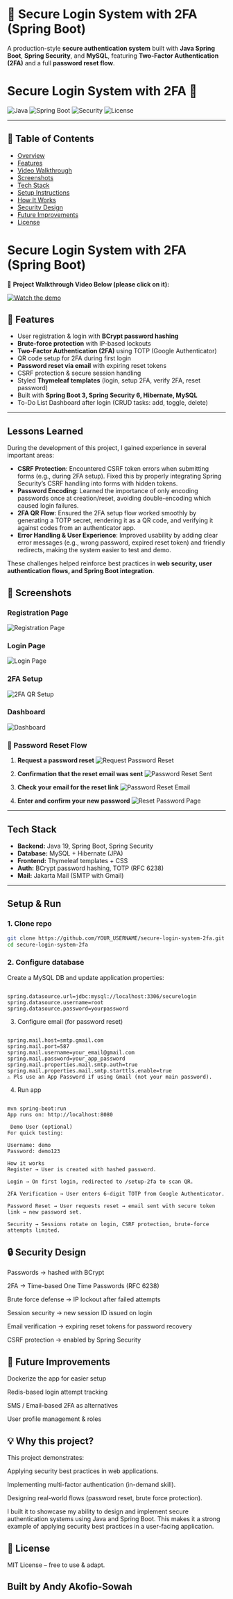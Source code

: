 # 🔐 Secure Login System with 2FA (Spring Boot)

A production-style **secure authentication system** built with **Java Spring Boot**, **Spring Security**, and **MySQL**, featuring **Two-Factor Authentication (2FA)** and a full **password reset flow**.


# Secure Login System with 2FA 🔐

![Java](https://img.shields.io/badge/Java-19-blue)
![Spring Boot](https://img.shields.io/badge/SpringBoot-3.5-brightgreen)
![Security](https://img.shields.io/badge/Security-2FA%20Enabled-orange)
![License](https://img.shields.io/badge/License-MIT-lightgrey)

---

## 📑 Table of Contents
- [Overview](#overview)
- [Features](#features)
- [Video Walkthrough](#video-walkthrough)
- [Screenshots](#screenshots)
- [Tech Stack](#tech-stack)
- [Setup Instructions](#setup-instructions)
- [How It Works](#how-it-works)
- [Security Design](#security-design)
- [Future Improvements](#future-improvements)
- [License](#license)

 
# Secure Login System with 2FA (Spring Boot)

🎥 **Project Walkthrough Video Below (please click on it):** 


[![Watch the demo](https://img.youtube.com/vi/k7Ji9vuFQLY/0.jpg)](https://youtu.be/k7Ji9vuFQLY)

## 🚀 Features

-  User registration & login with **BCrypt password hashing**  
-  **Brute-force protection** with IP-based lockouts  
-  **Two-Factor Authentication (2FA)** using TOTP (Google Authenticator)  
-  QR code setup for 2FA during first login  
-  **Password reset via email** with expiring reset tokens  
-  CSRF protection & secure session handling  
-  Styled **Thymeleaf templates** (login, setup 2FA, verify 2FA, reset password)  
-  Built with **Spring Boot 3, Spring Security 6, Hibernate, MySQL**
-  To-Do List Dashboard after login (CRUD tasks: add, toggle, delete)

---

## Lessons Learned

During the development of this project, I gained experience in several important areas:

- **CSRF Protection**: Encountered CSRF token errors when submitting forms (e.g., during 2FA setup). Fixed this by properly integrating Spring Security’s CSRF handling into forms with hidden tokens.  
- **Password Encoding**: Learned the importance of only encoding passwords once at creation/reset, avoiding double-encoding which caused login failures.  
- **2FA QR Flow**: Ensured the 2FA setup flow worked smoothly by generating a TOTP secret, rendering it as a QR code, and verifying it against codes from an authenticator app.  
- **Error Handling & User Experience**: Improved usability by adding clear error messages (e.g., wrong password, expired reset token) and friendly redirects, making the system easier to test and demo.  

These challenges helped reinforce best practices in **web security, user authentication flows, and Spring Boot integration**.


## 📸 Screenshots

### Registration Page
![Registration Page](docs/screenshots/register.png)

### Login Page
![Login Page](docs/screenshots/login.png)

### 2FA Setup
![2FA QR Setup](docs/screenshots/setup-2fa.png)

### Dashboard
![Dashboard](docs/screenshots/dashboard.png)


### 🔑 Password Reset Flow

1. **Request a password reset**
   ![Request Password Reset](docs/screenshots/Request_PasswordReset(1).png)

2. **Confirmation that the reset email was sent**
   ![Password Reset Sent](docs/screenshots/PasswordResetSent(2).png)

3. **Check your email for the reset link**
   ![Password Reset Email](docs/screenshots/PasswordResetEmail(3).png)

4. **Enter and confirm your new password**
   ![Reset Password Page](docs/screenshots/ResetPasswordPage(4).png)


---

## Tech Stack

- **Backend:** Java 19, Spring Boot, Spring Security  
- **Database:** MySQL + Hibernate (JPA)  
- **Frontend:** Thymeleaf templates + CSS  
- **Auth:** BCrypt password hashing, TOTP (RFC 6238)  
- **Mail:** Jakarta Mail (SMTP with Gmail)  

---

##  Setup & Run

### 1. Clone repo
```bash
git clone https://github.com/YOUR_USERNAME/secure-login-system-2fa.git
cd secure-login-system-2fa

```
### 2. Configure database

Create a MySQL DB and update application.properties:

```

spring.datasource.url=jdbc:mysql://localhost:3306/securelogin
spring.datasource.username=root
spring.datasource.password=yourpassword
```
3. Configure email (for password reset)
```

spring.mail.host=smtp.gmail.com
spring.mail.port=587
spring.mail.username=your_email@gmail.com
spring.mail.password=your_app_password
spring.mail.properties.mail.smtp.auth=true
spring.mail.properties.mail.smtp.starttls.enable=true
⚠️ Pls use an App Password if using Gmail (not your main password).
```
4. Run app
```

mvn spring-boot:run
App runs on: http://localhost:8080

 Demo User (optional)
For quick testing:

Username: demo
Password: demo123

How it works
Register → User is created with hashed password.

Login → On first login, redirected to /setup-2fa to scan QR.

2FA Verification → User enters 6-digit TOTP from Google Authenticator.

Password Reset → User requests reset → email sent with secure token link → new password set.

Security → Sessions rotate on login, CSRF protection, brute-force attempts limited.

```


## 🔒 Security Design

Passwords → hashed with BCrypt

2FA → Time-based One Time Passwords (RFC 6238)

Brute force defense → IP lockout after failed attempts

Session security → new session ID issued on login

Email verification → expiring reset tokens for password recovery

CSRF protection → enabled by Spring Security


## 🚀 Future Improvements

Dockerize the app for easier setup

Redis-based login attempt tracking

SMS / Email-based 2FA as alternatives

User profile management & roles


## 💡 Why this project?
This project demonstrates:

Applying security best practices in web applications.

Implementing multi-factor authentication (in-demand skill).

Designing real-world flows (password reset, brute force protection).

I built it to showcase my ability to design and implement secure authentication systems using Java and Spring Boot. This makes it a strong example of applying security best practices in a user-facing application.

## 📜 License
MIT License – free to use & adapt.

## Built by Andy Akofio-Sowah
